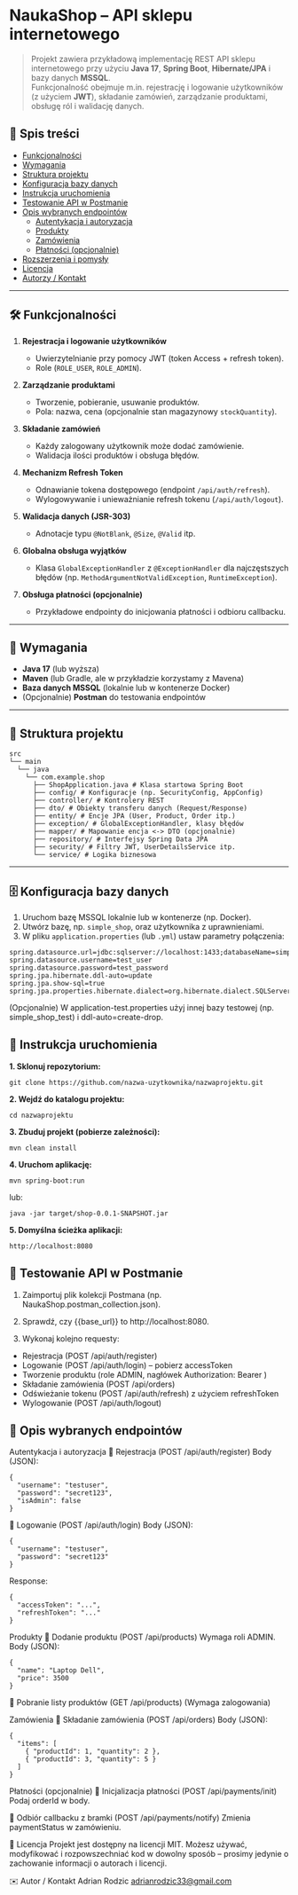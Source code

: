 # NaukaShop – API sklepu internetowego

> Projekt zawiera przykładową implementację REST API sklepu internetowego przy użyciu **Java 17**, **Spring Boot**, **Hibernate/JPA** i bazy danych **MSSQL**.  
> Funkcjonalność obejmuje m.in. rejestrację i logowanie użytkowników (z użyciem **JWT**), składanie zamówień, zarządzanie produktami, obsługę ról i walidację danych.

## 📌 Spis treści

- [Funkcjonalności](#funkcjonalności)
- [Wymagania](#wymagania)
- [Struktura projektu](#struktura-projektu)
- [Konfiguracja bazy danych](#konfiguracja-bazy-danych)
- [Instrukcja uruchomienia](#instrukcja-uruchomienia)
- [Testowanie API w Postmanie](#testowanie-api-w-postmanie)
- [Opis wybranych endpointów](#opis-wybranych-endpointów)
  - [Autentykacja i autoryzacja](#autentykacja-i-autoryzacja)
  - [Produkty](#produkty)
  - [Zamówienia](#zamówienia)
  - [Płatności (opcjonalnie)](#płatności-opcjonalnie)
- [Rozszerzenia i pomysły](#rozszerzenia-i-pomysły)
- [Licencja](#licencja)
- [Autorzy / Kontakt](#autorzy--kontakt)

---

## 🛠 Funkcjonalności

1. **Rejestracja i logowanie użytkowników**  
   - Uwierzytelnianie przy pomocy JWT (token Access + refresh token).
   - Role (`ROLE_USER`, `ROLE_ADMIN`).

2. **Zarządzanie produktami**  
   - Tworzenie, pobieranie, usuwanie produktów.
   - Pola: nazwa, cena (opcjonalnie stan magazynowy `stockQuantity`).

3. **Składanie zamówień**  
   - Każdy zalogowany użytkownik może dodać zamówienie.
   - Walidacja ilości produktów i obsługa błędów.

4. **Mechanizm Refresh Token**  
   - Odnawianie tokena dostępowego (endpoint `/api/auth/refresh`).
   - Wylogowywanie i unieważnianie refresh tokenu (`/api/auth/logout`).

5. **Walidacja danych (JSR-303)**  
   - Adnotacje typu `@NotBlank`, `@Size`, `@Valid` itp.

6. **Globalna obsługa wyjątków**  
   - Klasa `GlobalExceptionHandler` z `@ExceptionHandler` dla najczęstszych błędów (np. `MethodArgumentNotValidException`, `RuntimeException`).

7. **Obsługa płatności (opcjonalnie)**  
   - Przykładowe endpointy do inicjowania płatności i odbioru callbacku.

---

## 🔧 Wymagania

- **Java 17** (lub wyższa)
- **Maven** (lub Gradle, ale w przykładzie korzystamy z Mavena)
- **Baza danych MSSQL** (lokalnie lub w kontenerze Docker)
- (Opcjonalnie) **Postman** do testowania endpointów

---

## 📁 Struktura projektu
```
src
└── main
  └── java
    └── com.example.shop
      ├── ShopApplication.java # Klasa startowa Spring Boot
      ├── config/ # Konfiguracje (np. SecurityConfig, AppConfig)
      ├── controller/ # Kontrolery REST
      ├── dto/ # Obiekty transferu danych (Request/Response)
      ├── entity/ # Encje JPA (User, Product, Order itp.)
      ├── exception/ # GlobalExceptionHandler, klasy błędów
      ├── mapper/ # Mapowanie encja <-> DTO (opcjonalnie)
      ├── repository/ # Interfejsy Spring Data JPA
      ├── security/ # Filtry JWT, UserDetailsService itp.
      └── service/ # Logika biznesowa
```

---

## 🗄 Konfiguracja bazy danych

1. Uruchom bazę MSSQL lokalnie lub w kontenerze (np. Docker).
2. Utwórz bazę, np. `simple_shop`, oraz użytkownika z uprawnieniami.
3. W pliku `application.properties` (lub `.yml`) ustaw parametry połączenia:

```properties
spring.datasource.url=jdbc:sqlserver://localhost:1433;databaseName=simple_shop;encrypt=true;trustServerCertificate=true
spring.datasource.username=test_user
spring.datasource.password=test_password
spring.jpa.hibernate.ddl-auto=update
spring.jpa.show-sql=true
spring.jpa.properties.hibernate.dialect=org.hibernate.dialect.SQLServerDialect
```
(Opcjonalnie) W application-test.properties użyj innej bazy testowej (np. simple_shop_test) i ddl-auto=create-drop.

## 🚀 Instrukcja uruchomienia

**1. Sklonuj repozytorium:**
```
git clone https://github.com/nazwa-uzytkownika/nazwaprojektu.git
```

**2. Wejdź do katalogu projektu:**
```
cd nazwaprojektu
```

**3. Zbuduj projekt (pobierze zależności):**
```
mvn clean install
```

**4. Uruchom aplikację:**
```
mvn spring-boot:run
```
lub:
```
java -jar target/shop-0.0.1-SNAPSHOT.jar
```

**5. Domyślna ścieżka aplikacji:**
```
http://localhost:8080
```

## 🧪 Testowanie API w Postmanie
1. Zaimportuj plik kolekcji Postmana (np. NaukaShop.postman_collection.json).

2. Sprawdź, czy {{base_url}} to http://localhost:8080.

3. Wykonaj kolejno requesty:

- Rejestracja (POST /api/auth/register)
- Logowanie (POST /api/auth/login) – pobierz accessToken
- Tworzenie produktu (role ADMIN, nagłówek Authorization: Bearer <token>)
- Składanie zamówienia (POST /api/orders)
- Odświeżanie tokenu (POST /api/auth/refresh) z użyciem refreshToken
- Wylogowanie (POST /api/auth/logout)

## 🔗 Opis wybranych endpointów

Autentykacja i autoryzacja
🔹 Rejestracja (POST /api/auth/register)
Body (JSON):
```
{
  "username": "testuser",
  "password": "secret123",
  "isAdmin": false
}
```

🔹 Logowanie (POST /api/auth/login)
Body (JSON):
```
{
  "username": "testuser",
  "password": "secret123"
}
```
Response:
```
{
  "accessToken": "...",
  "refreshToken": "..."
}
```

Produkty
🔹 Dodanie produktu (POST /api/products)
Wymaga roli ADMIN.
Body (JSON):
```
{
  "name": "Laptop Dell",
  "price": 3500
}
```

🔹 Pobranie listy produktów (GET /api/products)
(Wymaga zalogowania)

Zamówienia
🔹 Składanie zamówienia (POST /api/orders)
Body (JSON):
```
{
  "items": [
    { "productId": 1, "quantity": 2 },
    { "productId": 3, "quantity": 5 }
  ]
}
```

Płatności (opcjonalnie)
🔹 Inicjalizacja płatności (POST /api/payments/init)
Podaj orderId w body.

🔹 Odbiór callbacku z bramki (POST /api/payments/notify)
Zmienia paymentStatus w zamówieniu.

📜 Licencja
Projekt jest dostępny na licencji MIT.
Możesz używać, modyfikować i rozpowszechniać kod w dowolny sposób – prosimy jedynie o zachowanie informacji o autorach i licencji.

✉️ Autor / Kontakt
Adrian Rodzic
adrianrodzic33@gmail.com
